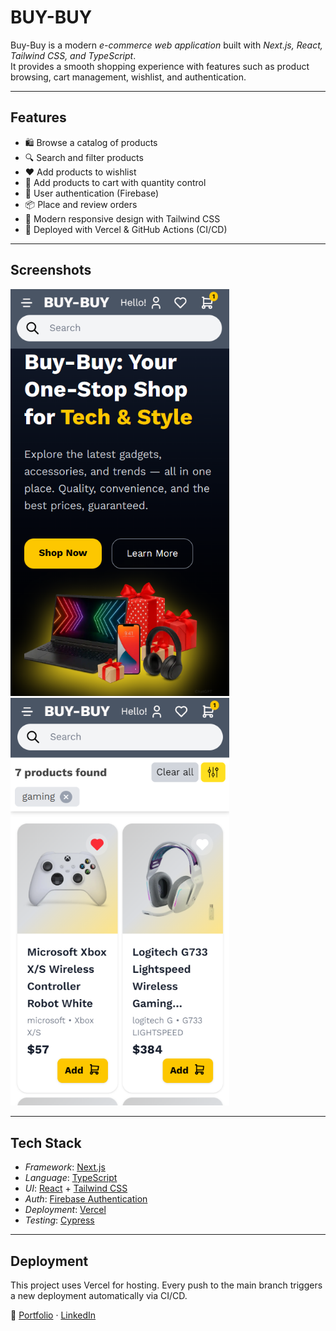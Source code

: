 # BUY-BUY

Buy-Buy is a modern _e-commerce web application_ built with _Next.js, React, Tailwind CSS, and TypeScript_.  
It provides a smooth shopping experience with features such as product browsing, cart management, wishlist, and authentication.

---

## Features

- 🛍 Browse a catalog of products
- 🔍 Search and filter products
- ❤ Add products to wishlist
- 🛒 Add products to cart with quantity control
- 👤 User authentication (Firebase)
- 📦 Place and review orders
- 🌙 Modern responsive design with Tailwind CSS
- 🚀 Deployed with Vercel & GitHub Actions (CI/CD)

---

## Screenshots

<img src="./public/home-page-screenshot.png" width="350" />                                    <img src="./public/market-page-screenshot.png" width="350" />

---

## Tech Stack

- _Framework_: [Next.js](https://nextjs.org/)
- _Language_: [TypeScript](https://www.typescriptlang.org/)
- _UI_: [React](https://react.dev/) + [Tailwind CSS](https://tailwindcss.com/)
- _Auth_: [Firebase Authentication](https://firebase.google.com/)
- _Deployment_: [Vercel](https://vercel.com/)
- _Testing_: [Cypress](https://www.cypress.io/)

---

## Deployment

This project uses Vercel for hosting.
Every push to the main branch triggers a new deployment automatically via CI/CD.

🔗 [Portfolio](https://josevigodev.github.io/personal-portfolio-web/) · [LinkedIn](https://www.linkedin.com/in/josevigodev/)
